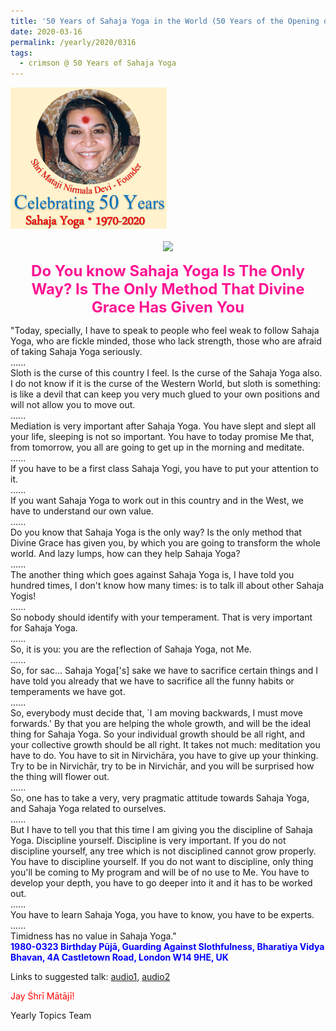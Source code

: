 ```yaml
---
title: '50 Years of Sahaja Yoga in the World (50 Years of the Opening of the Sahasrāra Chakra), Post 10'
date: 2020-03-16
permalink: /yearly/2020/0316
tags:
  - crimson @ 50 Years of Sahaja Yoga
---
```


<div style="text-align: left"><img src="/images/Celebrating50YearsSahajaYoga.png" width="250" /></div><br>

<div style="text-align: center"><img src="https://pub-1e517d8c73a64c9c82977d676b1fff72.r2.dev/image338.png" /></div>

<p style="color:DeepPink; text-align:center">
<font size="+2"><b>Do You know Sahaja Yoga Is The Only Way? Is The Only Method That Divine Grace Has Given You</b><br></font>
</p>

<p>
"Today, specially, I have to speak to people who feel weak to follow Sahaja Yoga, who are fickle minded, those who lack strength, those who are afraid of taking Sahaja Yoga seriously.<br>
......<br> 
Sloth is the curse of this country I feel. Is the curse of the Sahaja Yoga also. I do not know if it is the curse of the Western World, but sloth is something: is like a devil that can keep you very much glued to your own positions and will not allow you to move out.<br>
......<br>
Mediation is very important after Sahaja Yoga. You have slept and slept all your life, sleeping is not so important. You have to today promise Me that, from tomorrow, you all are going to get up in the morning and meditate.<br>
......<br>
If you have to be a first class Sahaja Yogi, you have to put your attention to it.<br>
......<br>
If you want Sahaja Yoga to work out in this country and in the West, we have to understand our own value.<br>
......<br>
Do you know that Sahaja Yoga is the only way? Is the only method that Divine Grace has given you, by which you are going to transform the whole world. And lazy lumps, how can they help Sahaja Yoga?<br>
......<br>
The another thing which goes against Sahaja Yoga is, I have told you hundred times, I don't know how many times: is to talk ill about other Sahaja Yogis!<br>
......<br>
So nobody should identify with your temperament. That is very important for Sahaja Yoga.<br>
......<br>
So, it is you: you are the reflection of Sahaja Yoga, not Me.<br>
......<br>
So, for sac... Sahaja Yoga['s] sake we have to sacrifice certain things and I have told you already that we have to sacrifice all the funny habits or temperaments we have got.<br>
......<br>
So, everybody must decide that, `I am moving backwards, I must move forwards.' By that you are helping the whole growth, and will be the ideal thing for Sahaja Yoga. So your individual growth should be all right, and your collective growth should be all right. It takes not much: meditation you have to do. You have to sit in Nirvichāra, you have to give up your thinking. Try to be in Nirvichār, try to be in Nirvichār, and you will be surprised how the thing will flower out.<br>
......<br>
So, one has to take a very, very pragmatic attitude towards Sahaja Yoga, and Sahaja Yoga related to ourselves.<br>
......<br>
But I have to tell you that this time I am giving you the discipline of Sahaja Yoga. Discipline yourself. Discipline is very important. If you do not discipline yourself, any tree which is not disciplined cannot grow properly. You have to discipline yourself. If you do not want to discipline, only thing you'll be coming to My program and will be of no use to Me. You have to develop your depth, you have to go deeper into it and it has to be worked out.<br>
......<br>
You have to learn Sahaja Yoga, you have to know, you have to be experts.<br>
......<br>
Timidness has no value in Sahaja Yoga."<br>
<font color="blue"><b>1980-0323 Birthday Pūjā, Guarding Against Slothfulness, Bharatiya Vidya Bhavan, 4A Castletown Road, London W14 9HE, UK</b></font><br>
</p>

Links to suggested talk: <a href="https://soundcloud.com/nirmala-vidya-portal/1980-0323-1-birthday_puja-1"> audio1</a>, <a href="https://soundcloud.com/nirmala-vidya-portal/19800323-birthday-puja-1"> audio2</a><br>

<p style="color:red;">Jay Śhrī Mātājī!<br></p>

Yearly Topics Team